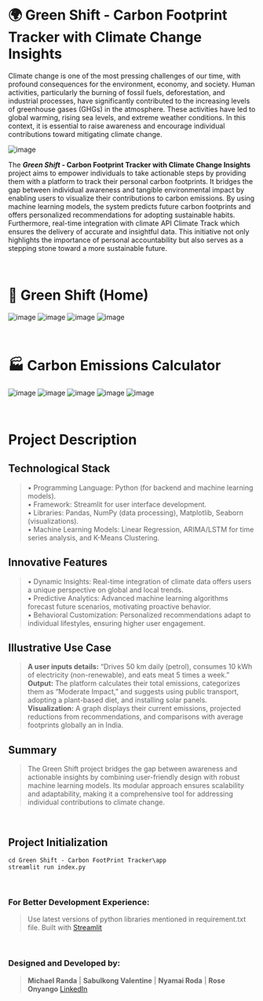 # 🌍 Green Shift - Carbon Footprint Tracker with Climate Change Insights

Climate change is one of the most pressing challenges of our time, with profound 
consequences for the environment, economy, and society. Human activities, 
particularly the burning of fossil fuels, deforestation, and industrial processes, have 
significantly contributed to the increasing levels of greenhouse gases (GHGs) in the 
atmosphere. These activities have led to global warming, rising sea levels, and extreme 
weather conditions. In this context, it is essential to raise awareness and encourage 
individual contributions toward mitigating climate change.

![image](https://github.com/user-attachments/assets/a790096b-3d63-4765-9853-66bfd32748c4)

The **_Green Shift_ - Carbon Footprint Tracker with Climate Change Insights** project aims 
to empower individuals to take actionable steps by providing them with a platform to 
track their personal carbon footprints. It bridges the gap between individual awareness 
and tangible environmental impact by enabling users to visualize their contributions to 
carbon emissions. By using machine learning models, the system predicts future carbon 
footprints and offers personalized recommendations for adopting sustainable habits. 
Furthermore, real-time integration with climate API Climate Track which ensures the 
delivery of accurate and insightful data. This initiative not only highlights the 
importance of personal accountability but also serves as a stepping stone toward a more 
sustainable future.

<br>

# 🌴 Green Shift (Home)

![image](https://github.com/user-attachments/assets/997e8160-ecf5-4186-9d9c-9383aea17c86)
![image](https://github.com/user-attachments/assets/b0359dd8-4fe5-4821-a0d6-8c2160526b6e)
![image](https://github.com/user-attachments/assets/0e289c06-8314-4b7c-8127-b549bc8f1a75)
![image](https://github.com/user-attachments/assets/bf816f0a-3597-4975-b4db-ff0f22828470)

<br>

# 🏭 Carbon Emissions Calculator

![image](https://github.com/user-attachments/assets/3027ff7e-0f14-45bc-b668-e8db118be80a)
![image](https://github.com/user-attachments/assets/93efbf5b-a093-41f7-b3a8-994e1da7a7a1)
![image](https://github.com/user-attachments/assets/9e656213-0b05-41b7-ae5b-e131f3aad950)
![image](https://github.com/user-attachments/assets/dc0a9120-5833-4167-a1ec-9adddd97310c)
![image](https://github.com/user-attachments/assets/2f190ed6-1ec1-420d-a663-363fb564c653)

<br>

# Project Description

## Technological Stack 
> • Programming Language: Python (for backend and machine learning models).
<br> • Framework: Streamlit for user interface development.
<br> • Libraries: Pandas, NumPy (data processing), Matplotlib, Seaborn (visualizations).
<br> • Machine Learning Models: Linear Regression, ARIMA/LSTM for time series analysis, and K-Means Clustering.

## Innovative Features 
> • Dynamic Insights: Real-time integration of climate data offers users a unique perspective on global and local trends.
<br> • Predictive Analytics: Advanced machine learning algorithms forecast future scenarios, motivating proactive behavior.
<br> • Behavioral Customization: Personalized recommendations adapt to individual lifestyles, ensuring higher user engagement.

## Illustrative Use Case 
> **A user inputs details:** “Drives 50 km daily (petrol), consumes 10 kWh of electricity (non-renewable), and eats meat 5 times a week.” 
<br> **Output:** The platform calculates their total emissions, categorizes them as “Moderate Impact,” and suggests using public transport, adopting a plant-based diet, and installing solar panels.
<br> **Visualization:** A graph displays their current emissions, projected reductions from recommendations, and comparisons with average footprints globally an in India.

## Summary 
> The Green Shift project bridges the gap between awareness and actionable insights by 
combining user-friendly design with robust machine learning models. Its modular 
approach ensures scalability and adaptability, making it a comprehensive tool for 
addressing individual contributions to climate change.

<br>

## Project Initialization

```
cd Green Shift - Carbon FootPrint Tracker\app
streamlit run index.py
```

<br>

### For Better Development Experience:
> Use latest versions of python libraries mentioned in requirement.txt file.
> Built with [Streamlit](https://streamlit.io/)

<br>

### Designed and Developed by:
> **Michael Randa** | **Sabulkong Valentine** | **Nyamai Roda** | **Rose Onyango**
> [LinkedIn](https://www.linkedin.com/in/www.linkedin.com/in/michael-randa)













